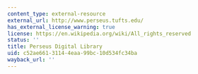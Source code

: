 ```yaml
---
content_type: external-resource
external_url: http://www.perseus.tufts.edu/
has_external_license_warning: true
license: https://en.wikipedia.org/wiki/All_rights_reserved
status: ''
title: Perseus Digital Library
uid: c52ae661-3114-4eaa-99bc-10d534fc34ba
wayback_url: ''
---
```

